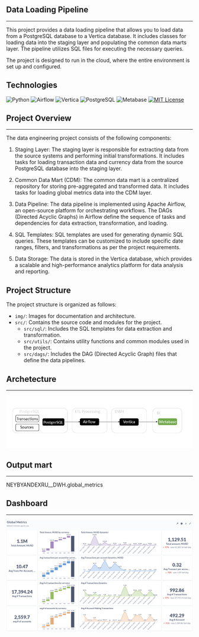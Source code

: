 ## Data Loading Pipeline
----
This project provides a data loading pipeline that allows you to load data from a PostgreSQL database to a Vertica database. It includes classes for loading data into the staging layer and populating the common data marts layer. The pipeline utilizes SQL files for executing the necessary queries.

The project is designed to run in the cloud, where the entire environment is set up and configured.

## Technologies

![Python](https://img.shields.io/badge/Python-3.9-blue)
![Airflow](https://img.shields.io/badge/Airflow-2.0.2-blue)
![Vertica](https://img.shields.io/badge/Vertica-10.0.1-blue)
![PostgreSQL](https://img.shields.io/badge/PostgreSQL-13-blue)
![Metabase](https://img.shields.io/badge/Metabase-0.39.4-blue)
[![MIT License](https://img.shields.io/badge/License-MIT-green)](https://opensource.org/licenses/MIT)

## Project Overview
----
The data engineering project consists of the following components:

1. Staging Layer: The staging layer is responsible for extracting data from the source systems and performing initial transformations. It includes tasks for loading transaction data and currency data from the source PostgreSQL database into the staging layer.

2. Common Data Mart (CDM): The common data mart is a centralized repository for storing pre-aggregated and transformed data. It includes tasks for loading global metrics data into the CDM layer.

3. Data Pipeline: The data pipeline is implemented using Apache Airflow, an open-source platform for orchestrating workflows. The DAGs (Directed Acyclic Graphs) in Airflow define the sequence of tasks and dependencies for data extraction, transformation, and loading.

4. SQL Templates: SQL templates are used for generating dynamic SQL queries. These templates can be customized to include specific date ranges, filters, and transformations as per the project requirements.

5. Data Storage: The data is stored in the Vertica database, which provides a scalable and high-performance analytics platform for data analysis and reporting.

## Project Structure

The project structure is organized as follows:

- `img/`: Images for documentation and architecture.
- `src/`: Contains the source code and modules for the project.
  - `src/sql/`: Includes the SQL templates for data extraction and transformation.
  - `src/utils/`: Contains utility functions and common modules used in the project.
  - `src/dags/`: Includes the DAG (Directed Acyclic Graph) files that define the data pipelines.


## Archetecture
---
![archetecture.png](/img/archetecture.png)

## Output mart
---- 
NEYBYANDEXRU__DWH.global_metrics

## Dashboard
-----
![dasboard.png](/img/dashboard.png)